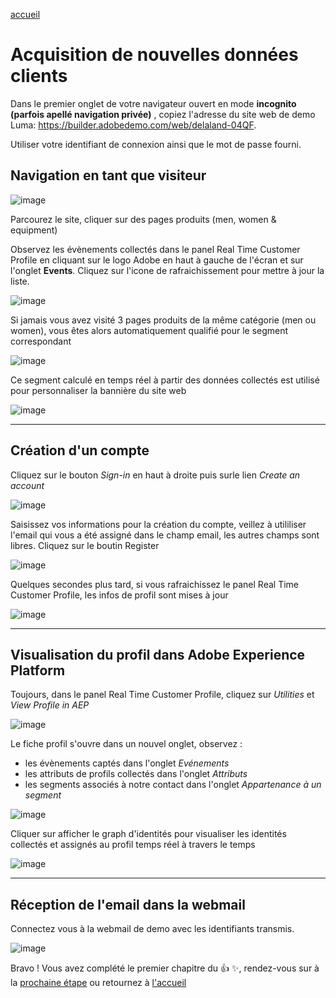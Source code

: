 [accueil](README.md)



Acquisition de nouvelles données clients
========================================


Dans  le premier onglet de votre navigateur ouvert en mode **incognito (parfois apellé navigation privée)** ,  copiez l'adresse du site web de demo Luma: https://builder.adobedemo.com/web/delaland-04QF. 

Utiliser votre identifiant de connexion ainsi que le mot de passe fourni.


## Navigation en tant que visiteur

![image](https://user-images.githubusercontent.com/40355195/216579845-3ff93b0d-9913-43f2-897b-db5770c2fdaf.png)


Parcourez le site, cliquer sur des pages produits (men, women & equipment)

Observez les évènements collectés dans le panel Real Time Customer Profile en cliquant sur le logo Adobe en haut à gauche de l'écran et sur l'onglet **Events**. Cliquez sur l'icone de rafraichissement pour mettre à jour la liste. 

![image](https://user-images.githubusercontent.com/40355195/216580677-491b28d3-fb54-4f91-8ad4-73d760f462dc.png)


Si jamais vous avez visité 3 pages produits de la même catégorie (men ou women), vous êtes alors automatiquement qualifié pour le segment correspondant

![image](https://user-images.githubusercontent.com/40355195/216581233-eb81a4d6-c50d-4fc1-898c-f3eed9f00537.png)


Ce segment calculé en temps réel à partir des données collectés est utilisé pour personnaliser la bannière du site web

![image](https://user-images.githubusercontent.com/40355195/217661580-2993dad5-4107-45dd-aa40-304b62096f2e.png)

---

## Création d'un compte

Cliquez sur  le bouton _Sign-in_ en haut à droite puis surle lien _Create an account_

![image](https://user-images.githubusercontent.com/40355195/216589661-4cd1745d-64fa-4932-94b8-3c83ed15d7b6.png)

Saisissez vos informations pour la création du compte, veillez à utililiser l'email qui vous a été assigné dans le champ email, les autres champs sont libres. 
Cliquez sur le boutin Register


![image](https://user-images.githubusercontent.com/40355195/217300664-d9131aca-5617-438f-b601-38fbfd16b12a.png)




Quelques secondes plus tard, si vous rafraichissez le panel Real Time Customer Profile, les infos de profil sont mises à jour

![image](https://user-images.githubusercontent.com/40355195/217298747-9858ea07-eebe-4774-ba19-e14b3ca837bc.png)

---

## Visualisation du profil dans Adobe Experience Platform

Toujours, dans le panel Real Time Customer Profile, cliquez sur _Utilities_ et _View Profile in AEP_

![image](https://user-images.githubusercontent.com/40355195/216591012-0e43132d-5124-40f4-a31d-6cf46d576f69.png)


Le fiche profil s'ouvre dans un nouvel onglet, observez :
- les évènements captés dans l'onglet _Evénements_ 
- les attributs de profils collectés dans l'onglet _Attributs_
- les segments associés à notre contact dans l'onglet _Appartenance à un segment_


![image](https://user-images.githubusercontent.com/40355195/217299524-7164c022-64b1-45cb-b6ab-96f9a52199cf.png)


Cliquer sur afficher le graph d'identités pour visualiser les identités collectés et assignés au profil temps réel à travers le temps

![image](https://user-images.githubusercontent.com/40355195/216592295-d7f647b8-e55d-49f5-8d9b-8e64baaf358b.png)

---

## Réception de l'email dans la webmail

Connectez vous à la webmail de demo avec les identifiants transmis.


![image](https://user-images.githubusercontent.com/40355195/216592663-965dbd72-841a-4683-97a7-12988e7075c1.png)


Bravo ! Vous avez complété le premier chapitre du 👍 ✨, rendez-vous sur à la [prochaine étape](ca-lab1-conversion.md) ou retournez à [l'accueil](README.md)


